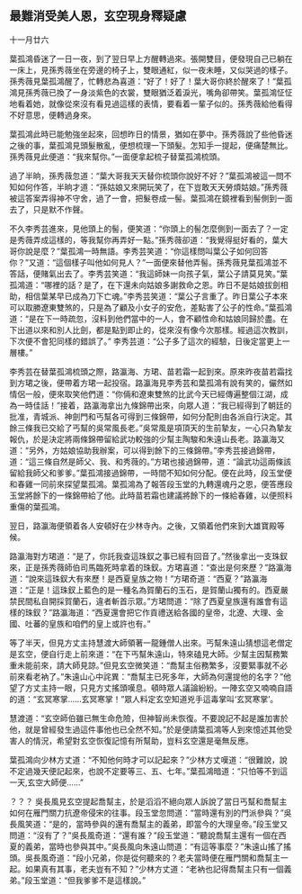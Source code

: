 最難消受美人恩，玄空現身釋疑慮
------------------------------

十一月廿六

葉孤鴻昏迷了一日一夜，到了翌日早上方醒轉過來。張開雙目，便發現自己已躺在一床上，見孫秀薇坐在旁邊的椅子上，雙眼通紅，似一夜未睡，又似哭過的樣子。孫秀薇見葉孤鴻醒了，忙轉悲為喜道：“好了！好了！葉大哥你終於醒來了！”葉孤鴻見孫秀薇已換了一身淡紫色的衣裳，雙眼猶泛着淚光，嘴角卻帶笑。葉孤鴻怔怔地看着她，就像從來沒有看見過這樣的表情，要看着一輩子似的。孫秀薇給他看得不好意思，便轉過身來。

葉孤鴻此時已能勉強坐起來，回想昨日的情景，猶如在夢中。孫秀薇說了些他昏迷之後的事，葉孤鴻見頭髮散亂，便想梳理一下頭髮。怎知手一提起，便痛楚無比。孫秀薇見此便道：“我來幫你。”一面便拿起梳子替葉孤鴻梳頭。

過了半晌，孫秀薇忽道：“葉大哥我天天替你梳頭你說好不好？”葉孤鴻被這一問不知如何作答，半晌才道：“孫姑娘又來開玩笑了，在下豈敢天天勞煩姑娘。”孫秀薇被這答案弄得神不守舍，過了一會，把髮卷成一髻。葉孤鴻在鏡裡看到髻側到一面去了，只是默不作聲。

不久李秀芸進來，見他頭上的髻，便笑道：“你頭上的髻怎麼側到一面去了？一定是秀薇弄成這樣的，等我幫你再弄好一點。”孫秀薇卻道：“我覺得挺好看的，葉大哥你說是麼？”葉孤鴻一時無語。李秀芸笑道：“你這樣問叫葉公子如何回答你？”又道：“這個樣子叫他如何見人？”一面便來替他弄髻。孫秀薇見葉孤鴻並不答話，便賭氣出去了。李秀芸笑道：“我這師妹一向孩子氣，葉公子請莫見笑。”葉孤鴻道：“哪裡的話？是了，在下還未向姑娘多謝救命之恩。昨日不是姑娘拔劍相助，相信葉某早已成為刀下亡魂。”李秀芸笑道：“葉公子言重了。昨日葉公子本來可以取勝遼東雙煞的，只是為了顧及小女子的安危，差點害了公子的性命。”葉孤鴻道：“是在下一時疏忽，沒料到他們當中的一人，會不顧性命和姑娘同歸於盡。在下出道以來和別人比劍，都是點到即止的，從來沒有像今次那樣。經過這次教訓，下次便不會犯同樣的錯誤了。” 李秀芸道：“公子多了這次的經驗，日後定當更上一層樓。”

李秀芸在替葉孤鴻梳頭之際，路瀛海、方珺、苗若霜一起到來。原來昨夜苗若霜找到方珺之後，便帶着方珺一起投宿。路瀛海見李秀芸和葉孤鴻有說有笑的，儼然如情侶一般，便來取笑他們道：“你倆和遼東雙煞的比武今天已經傳遍整個江湖，成為一時佳話！”接着，路瀛海拿出九條錦帶出來，向眾人道：“我已經得到了朝廷的批准，青城派、神劍門和丐幫各可得到三條錦帶，如何分配則由各派自行決定。其餘三條我已交給了丐幫的吳常風長老。”吳常風是項頂天的生前摯友，一心只為摯友報仇，於是決定將兩條錦帶留給武功較強的少幫主陶駿和朱遠山長老。路瀛海又道：“另外，方姑娘協助我辦案，可以得到餘下的三條錦帶。”李秀芸接過錦帶，道：“這三條自然是師父、我、和秀薇的。”方珺也接過錦帶，道：“論武功這兩條該留給我師父和爹爹。”葉孤鴻接過錦帶，一時間不知如何分配。便在此時，段玉堂便和春雞一同前來探望葉孤鴻。葉孤鴻為了報答段玉堂的九轉還魂丹之恩，便答應段玉堂將餘下的一條錦帶給了他。此時苗若霜也建議將餘下的一條給春雞，以便照料重傷的葉孤鴻。

翌日，路瀛海便領着各人安頓好在少林寺內。之後，又領着他們來到大雄寶殿等候。

路瀛海對方珺道：“是了，你託我查這珠釵之事已經有回音了。”然後拿出一支珠釵來，正是孫秀薇師伯司馬臨死時拿着的珠釵。方珺喜道：“查出是何來歷？”路瀛海道：“說來這珠釵大有來歷！是西夏皇族之物！”方珺奇道：“西夏？”路瀛海道：“正是！這珠釵上藍色的是一種名為賀蘭石的玉石，是賀蘭山獨有的。西夏嚴禁民間私自開採賀蘭石，違者斬首示眾。”方珺問道：“除了西夏皇族還有誰會有這樣的珠釵？”路瀛海道：“西夏還會把它作貢禮送給各國的皇帝，北遼、大理、金國、吐蕃的皇族和咱們的皇上或許也有。”

等了半天，但見方丈主持慧渡大師領著一龍鍾僧人出來。丐幫朱遠山猜想這老僧定是玄空，便自行走上前來道：“在下丐幫朱遠山，特來磕見大師。少幫主因幫務繁重未能前來，請大師見諒。”但見玄空微笑道：“喬幫主俗務繁多，沒要緊事就不必前來看老衲了。”朱遠山心中詫異：“喬幫主已死多年，大師為何還提他的名字？”他望了方丈主持一眼，只見方丈搖頭嘆息。頓時眾人議論紛紛。一陣玄空又喃喃自語的道：“玄冥寒掌......玄冥寒掌！”眾人料定玄空知道兇手這毒掌叫‘玄冥寒掌’。

慧渡道：“玄空師伯雖已無生命危險，但神智尚未恢復。不要說記不起是誰加害於他，就是曾經發生過這件事他也已全然不知。”於是便請葉孤鴻等人到來憶述其他受害人的情況，希望對玄空恢復記憶有所幫助，豈料玄空還是毫無反應。

葉孤鴻向少林方丈道：“不知他何時才可以記起來？”少林方丈嘆道：“很難說，說不定過幾天便記起來，也說不定要等三、五、七年。”葉孤鴻暗道：“只怕等不到這一天,玄空大師便......”

？？？
吳長風見玄空提起喬幫主，於是滔滔不絕向眾人訴說了當日丐幫和喬幫主如何在雁門關力抗遼帝侵宋的往事。段玉堂忽問道：“當時還有別的門派參與？”吳長風笑道：“是的，當時參與的還有喬幫主的義弟，即當今的大理皇帝。”段玉堂又問道：“沒有了？”吳長風奇道：“還有誰？”段玉堂道：“聽說喬幫主還有一個在西夏的義弟，當時也參與其中。”吳長風向朱遠山問道：“有這等事麼？”朱遠山搖了搖頭。吳長風奇道：“段小兄弟，你是從何聽來的？老夫當時便在雁門關和喬幫主一起。如果真有其事，老夫豈有不知？”少林方丈道：“老衲也記得喬幫主只有一個義弟。”段玉堂道：“但我爹爹不是這樣說。”
